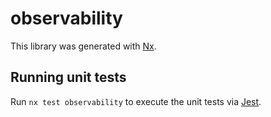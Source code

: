 # observability

This library was generated with [Nx](https://nx.dev).

## Running unit tests

Run `nx test observability` to execute the unit tests via [Jest](https://jestjs.io).
